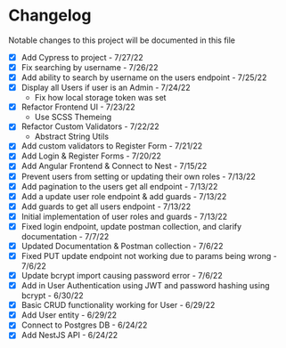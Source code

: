 # Changelog

Notable changes to this project will be documented in this file

- [X] Add Cypress to project - 7/27/22
- [X] Fix searching by username - 7/26/22
- [X] Add ability to search by username on the users endpoint - 7/25/22
- [X] Display all Users if user is an Admin - 7/24/22
  - Fix how local storage token was set
- [X] Refactor Frontend UI - 7/23/22
  - Use SCSS Themeing
- [X] Refactor Custom Validators - 7/22/22
  - Abstract String Utils
- [X] Add custom validators to Register Form - 7/21/22
- [X] Add Login & Register Forms - 7/20/22
- [X] Add Angular Frontend & Connect to Nest - 7/15/22
- [X] Prevent users from setting or updating their own roles - 7/13/22
- [X] Add pagination to the users get all endpoint - 7/13/22
- [X] Add a update user role endpoint & add guards - 7/13/22
- [X] Add guards to get all users endpoint - 7/13/22
- [X] Initial implementation of user roles and guards - 7/13/22
- [X] Fixed login endpoint, update postman collection, and clarify documentation - 7/7/22
- [X] Updated Documentation & Postman collection - 7/6/22
- [X] Fixed PUT update endpoint not working due to params being wrong - 7/6/22
- [X] Update bcrypt import causing password error - 7/6/22
- [X] Add in User Authentication using JWT and password hashing using bcrypt - 6/30/22
- [X] Basic CRUD functionality working for User - 6/29/22
- [X] Add User entity - 6/29/22
- [X] Connect to Postgres DB - 6/24/22
- [X] Add NestJS API - 6/24/22